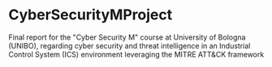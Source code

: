 # CyberSecurityMProject
Final report for the "Cyber Security M" course at University of Bologna (UNIBO), regarding cyber security and threat intelligence in an Industrial Control System (ICS) environment leveraging the MITRE ATT&amp;CK framework
